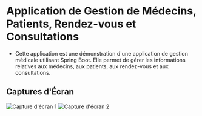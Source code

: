 # Application de Gestion de Médecins, Patients, Rendez-vous et Consultations

- Cette application est une démonstration d'une application de gestion médicale utilisant Spring Boot. Elle permet de gérer les informations relatives aux médecins, aux patients, aux rendez-vous et aux consultations.


## Captures d'Écran

![Capture d'écran 1](/images_8/1.png)
![Capture d'écran 2](/images_8/2.png)

